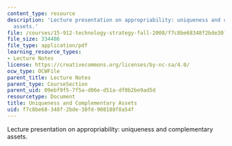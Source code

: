 ```yaml
---
content_type: resource
description: 'Lecture presentation on appropriability: uniqueness and complementary
  assets.'
file: /courses/15-912-technology-strategy-fall-2008/f7c8be68348f2bde30fd908188f8a54f_lec_09.pdf
file_size: 334486
file_type: application/pdf
learning_resource_types:
- Lecture Notes
license: https://creativecommons.org/licenses/by-nc-sa/4.0/
ocw_type: OCWFile
parent_title: Lecture Notes
parent_type: CourseSection
parent_uid: 09ebf9f5-7f5a-d06e-d51a-df0b2be9ad5d
resourcetype: Document
title: Uniqueness and Complementary Assets
uid: f7c8be68-348f-2bde-30fd-908188f8a54f
---
```

Lecture presentation on appropriability: uniqueness and complementary assets.
